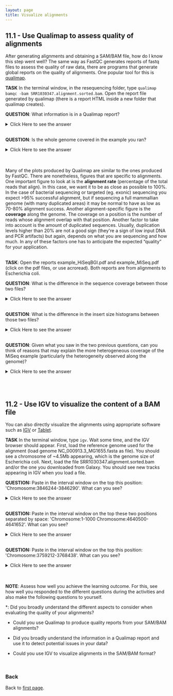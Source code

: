 ```yaml
---
layout: page
title: Visualize alignments
---
```


## <a id="L11.1">11.1 - Use Qualimap to assess quality of alignments</a>

After generating alignments and obtaining a SAM/BAM file, how do I know this step went well? The same way as FastQC generates reports of fastq files to assess the quality of raw data, there are programs that generate global reports on the quality of alignments. One popular tool for this is [qualimap](http://qualimap.bioinfo.cipf.es/).
<br/>

**TASK** In the terminal window, in the resequencing folder, type ```qualimap bamqc -bam SRR1030347.alignment.sorted.bam```. Open the report file generated by qualimap (there is a report HTML inside a new folder that qualimap creates).

**QUESTION**: What information is in a Qualimap report?
<details><summary>Click Here to see the answer</summary>

A Qualimap report includes, among other things:  

  * Number of aligned/mapped reads and other global statistics
  
  * Coverage across the genome and the histogram of coverages
  
  * Number of duplicated sequences (that align exactly to the same place)
  
  * Histogram of mapping quality (how well the reads align, in a Phred scale)
  
  * Distribution of insert size (length of fragments, only available with paired-end alignments)
  
</details>
<br/>


**QUESTION**: Is the whole genome covered in the example you ran? 
<details><summary>Click Here to see the answer</summary>
	No, only a small subset of locations in the genome have reads aligned. This dataset only contains reads for a set of predefined regions.
</details>
<br/>
<br/>

Many of the plots produced by Qualimap are similar to the ones produced by FastQC. There are nonetheless, figures that are specific to alignments. One important figure to look at is the **alignment rate** (percentage of the total reads that align). In this case, we want it to be as close as possible to 100%. In the case of bacterial sequencing or targeted (eg. exonic) sequencing you expect >95% successful alignment, but if sequencing a full mammallian genome (with many duplicated areas) it may be normal to have as low as 70-80% alignment success. Another alignment-specific figure is the **coverage** along the genome. The coverage on a position is the number of reads whose alignment overlap with that position. Another factor to take into account is the amount of duplicated sequences. Usually, duplication levels higher than 20% are not a good sign (they're a sign of low input DNA and PCR artifacts) but again, depends on what you are sequencing and how much. In any of these factors one has to anticipate the expected “quality” for your application.
<br/>
<br/>

**TASK**: Open the reports example_HiSeqBGI.pdf and example_MiSeq.pdf (click on the pdf files, or use acroread). Both reports are from alignments to Escherichia coli.

**QUESTION**: What is the difference in the sequence coverage between those two files? 
<details><summary>Click Here to see the answer</summary>
	The HiSeq_BGI example displays a homogeneous coverage of ~110x, with a few noticeable drops (the largest one, at least probably due to a deletion, and a small region in the end that displays a coverage of ~170x (probably due to a duplication event). The MiSeq example displays a more heterogeneous coverage between 25-40x coverage, with a noticeable dip towards the end (likely to be due to a deletion).
</details>
<br/>

**QUESTION**: What is the difference in the insert size histograms between those two files? 
<details><summary>Click Here to see the answer</summary>
	The HiSeq_BGI example displays a homogeneous insert size between 450-500bp. The MiSeq example displays a broad distribution of fragment lengths between 50-800bp. HiSeq_BGI is the result of a technique that fragments DNA mechanically and fragments of a given length are size-selected in a gel. On the other hand, the MiSeq example uses the Nextera library preparation kit, where the DNA is fragmented using an enzyme that immediately adds the sequencing primers.
</details>
<br/>

**QUESTION**: Given what you saw in the two previous questions, can you think of reasons that may explain the more heterogeneous coverage of the MiSeq example (particularly the heterogeneity observed along the genome)?
<details><summary>Click Here to see the answer</summary>
	The lower coverage may explain a higher local variation, but not the genome-wide positional bias in coverage. Another explanation is the use of enzymatic fragmentation, which is not entirely random, but again this is unlikely to explain the positional variation. A more likely explanation is that bacteria are still in exponential growth in the case of the MiSeq example, which would explain a greater amount of DNA fragments obtained from the region surrounding the origin of replication.
</details>
<br/>
<br/>
<br/>

## <a id="L11.2">11.2 - Use IGV to visualize the content of a BAM file</a>

You can also directly visualize the alignments using appropriate software such as [IGV](https://www.broadinstitute.org/igv/) or [Tablet](https://ics.hutton.ac.uk/tablet/).
<br/>

**TASK** In the terminal window, type ```igv```. Wait some time, and the IGV browser should appear. First, load the reference genome used for the alignment (load genome NC_000913.3_MG1655.fasta as file). You should see a chromosome of ~4.5Mb appearing, which is the genome size of Escherichia coli. Next, load the file SRR1030347.alignment.sorted.bam and/or the one you downloaded from Galaxy. You should see new tracks appearing in IGV when you load a file. 

**QUESTION:** Paste in the interval window on the top this position: 'Chromosome:3846244-3846290'. What can you see? 
<details><summary>Click Here to see the answer</summary>
You can see an A to C SNP (Single Nucleotide Polymorphism) at position 3846267.

![IGV SNP](https://github.com/maccardoso/ELB18S/blob/master/assets/igv_snp.png)

</details>
<br/>

**QUESTION:** Paste in the interval window on the top these two positions separated by space: 'Chromosome:1-1000 Chromosome:4640500-4641652'. What can you see? 
<details><summary>Click Here to see the answer</summary>
You should see colors in some reads. These colors mean that the fragment lengths (estimated by the distances between the paired reads) are much significantly different to the mean fragment lengths. These are usually an indication of a structural variant (such as a large deletion). In this case, the estimated fragment length is the size of the genome! This is easy to understand if you realize this is a circular genome from a bacteria, and thus it is natural that a read aligning in the "beginning" of the genome may have its pair aligning in the "end" of the genome.
	
![IGV SV](https://github.com/maccardoso/ELB18S/blob/master/assets/igv_sv.png) 
	
</details>
<br/>

**QUESTION:** Paste in the interval window on the top this position: 'Chromosome:3759212-3768438'. What can you see? 
<details><summary>Click Here to see the answer</summary>
You can see two regions where the reads are marked in white, both with slightly less coverage than the remaining regions marked in gray. The reads marked in white have a mapping quality of Q=0, which means the aligner does not know where these reads actually belong to. Most genomes (particularly mammallian genomes) contain areas of low complexity, composed mostly of repetitive sequences. In the case of short reads, sometimes these align to multiple regions in the genome equally well, making it impossible to know where the fragment came from. Longer reads are needed to overcome these difficulties, or in the absence of these, paired-end data can also be used. Some aligners (such as bwa) can use information on paired reads to help disambiguate some alignments. Information on paired reads is also added to the SAM file when proper aligners are used.

![IGV SV](https://github.com/maccardoso/ELB18S/blob/master/assets/igv_uniq.png) 

</details>
<br/>
<br/>

**NOTE**: Assess how well you achieve the learning outcome. For this, see how well you responded to the different questions during the activities and also make the following questions to yourself.

*: Did you broadly understand the different aspects to consider when evaluating the quality of your alignments?

* Could you use Qualimap to produce quality reports from your SAM/BAM alignments? 

* Did you broadly understand the information in a Qualimap report and use it to detect potential issues in your data? 

* Could you use IGV to visualize alignments in the SAM/BAM format? 
<br/>

### Back

Back to [first page](https://maccardoso.github.io/ELB18S/).
